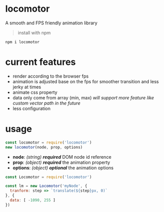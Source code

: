 # locomotor
A smooth and FPS friendly animation library

> install with npm

```npm i locomotor```

# current features
- render according to the browser fps
- animation is adjusted base on the fps for smoother transition and less jerky at times
- animate css property
- data only come from array (min, max) *will support more feature like custom vector path in the future*
- less configuration

# usage
```javascript
const locomotor = require('locomotor')
new locomotor(node, prop, options)
```
- **node**: *(string)* ***required*** DOM node id reference
- **prop**: *(object)* ***required*** the animation property
- **options**: *(object)* ***optional*** the animation options

```javascript
const Locomotor = require('locomotor')

const lm = new Locomotor('myNode', {
  tranform: step => `translate(${step}px, 0)`
}, {
  data: [ -1090, 255 ]
})
```

